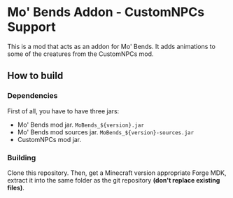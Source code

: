 # Mo' Bends Addon - CustomNPCs Support

This is a mod that acts as an addon for Mo' Bends. It adds animations to some of the creatures from the CustomNPCs mod.

## How to build
### Dependencies
First of all, you have to have three jars:
- Mo' Bends mod jar. ```MoBends_${version}.jar```
- Mo' Bends mod sources jar. ```MoBends_${version}-sources.jar```
- CustomNPCs mod jar.

### Building
Clone this repository. Then, get a Minecraft version appropriate Forge MDK, extract it into the same folder as the git repository **(don't replace existing files)**.
